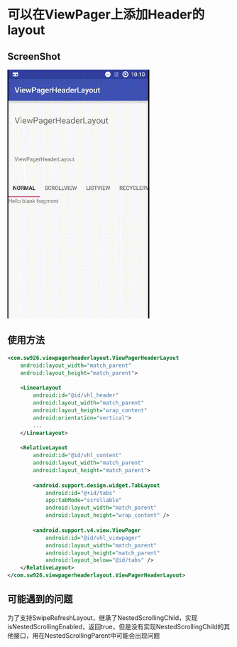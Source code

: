 # 可以在ViewPager上添加Header的layout

## ScreenShot

![ScreenShot](images/screenshot.webp)

## 使用方法

```xml
<com.sw926.viewpagerheaderlayout.ViewPagerHeaderLayout
    android:layout_width="match_parent"
    android:layout_height="match_parent">

    <LinearLayout
        android:id="@id/vhl_header"
        android:layout_width="match_parent"
        android:layout_height="wrap_content"
        android:orientation="vertical">
		...
    </LinearLayout>

    <RelativeLayout
        android:id="@id/vhl_content"
        android:layout_width="match_parent"
        android:layout_height="match_parent">

        <android.support.design.widget.TabLayout
            android:id="@+id/tabs"
            app:tabMode="scrollable"
            android:layout_width="match_parent"
            android:layout_height="wrap_content" />

        <android.support.v4.view.ViewPager
            android:id="@id/vhl_viewpager"
            android:layout_width="match_parent"
            android:layout_height="match_parent"
            android:layout_below="@id/tabs" />
    </RelativeLayout>
</com.sw926.viewpagerheaderlayout.ViewPagerHeaderLayout>
```

## 可能遇到的问题

为了支持SwipeRefreshLayout，继承了NestedScrollingChild，实现isNestedScrollingEnabled，返回true，但是没有实现NestedScrollingChild的其他接口，用在NestedScrollingParent中可能会出现问题